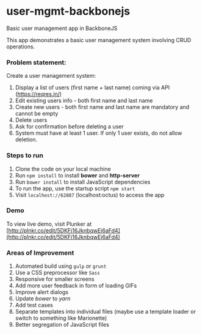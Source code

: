 # user-mgmt-backbonejs
Basic user management app in BackboneJS

This app demonstrates a basic user management system involving CRUD operations.

### Problem statement:

Create a user management system:
1. Display a list of users (first name + last name) coming via API (https://reqres.in/)
2. Edit existing users info - both first name and last name
3. Create new users - both first name and last name are mandatory and cannot be empty
4. Delete users
5. Ask for confirmation before deleting a user
6. System must have at least 1 user. If only 1 user exists, do not allow deletion.

### Steps to run
1. Clone the code on your local machine
2. Run `npm install` to install **bower** and **http-server** 
3. Run `bower install` to install JavaScript dependencies
4. To run the app, use the startup script `npm start`
5. Visit `localhost://62887` (localhost:octus) to access the app

### Demo
To view live demo, visit Plunker at [http://plnkr.co/edit/5DKFi16JknbqwEj6aFd4](http://plnkr.co/edit/5DKFi16JknbqwEj6aFd4)

### Areas of Improvement
1. Automated build using `gulp` or `grunt`
2. Use a CSS preprocessor like `Sass`
3. Responsive for smaller screens
4. Add more user feedback in form of loading GIFs
5. Improve alert dialogs
6. Update *bower* to *yarn*
7. Add test cases
8. Separate templates into individual files (maybe use a template loader or switch to something like Marionette)
9. Better segregation of JavaScript files
